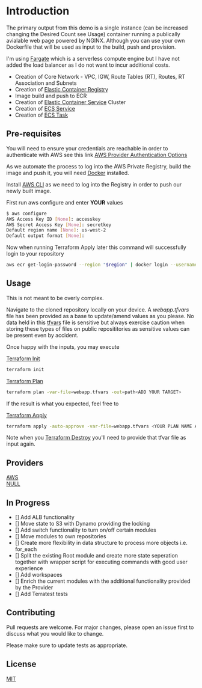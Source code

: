# Introduction

The primary output from this demo is a single instance (can be increased changing the Desired Count see Usage) container running a publically avialable web page powered by NGINX. Although you can use your own Dockerfile that will be used as input to the build, push and provision. 

I'm using [Fargate](https://aws.amazon.com/fargate) which is a serverless compute engine but I have not added the load balancer as I do not want to incur additional costs.

- Creation of Core Network - VPC, IGW, Route Tables (RT), Routes, RT Association and Subnets
- Creation of [Elastic Container Registry](https://aws.amazon.com/ecr/)
- Image build and push to ECR 
- Creation of [Elastic Container Service](https://aws.amazon.com/ecs/) Cluster 
- Creation of [ECS Service](https://docs.aws.amazon.com/AmazonECS/latest/developerguide/ecs_services.html)
- Creation of [ECS Task](https://docs.aws.amazon.com/AmazonECS/latest/developerguide/task_definitions.html) 

## Pre-requisites

You will need to ensure your credentials are reachable in order to authenticate with AWS see this link
[AWS Provider Authentication Options](https://registry.terraform.io/providers/hashicorp/aws/latest/docs)

As we automate the process to log into the AWS Private Registry, build the image and push it, you will need [Docker](https://docs.docker.com/get-docker/) installed.

Install [AWS CLI](https://docs.aws.amazon.com/cli/latest/userguide/install-cliv2.html) as we need to log into the Registry in order to push our newly built image.

First run aws configure and enter **YOUR** values

```bash
$ aws configure
AWS Access Key ID [None]: accesskey
AWS Secret Access Key [None]: secretkey
Default region name [None]: us-west-2
Default output format [None]:
```

Now when running Terraform Apply later this command will successfully login to your repository

```bash
aws ecr get-login-password --region "$region" | docker login --username AWS --password-stdin "$repository_url" 
```

## Usage

This is not meant to be overly complex. 

Navigate to the cloned repository locally on your device. A *webapp.tfvars* file has been provided as a base to update/amend values as you please. No data held in this [tfvars](https://www.terraform.io/docs/language/values/variables.html) file is sensitive but always exercise caution when storing these types of files on public reposititories as sensitive values can be present even by accident.

Once happy with the inputs, you may execute

[Terraform Init](https://www.terraform.io/docs/cli/commands/init.html)

```bash
terraform init
```
[Terraform Plan](https://www.terraform.io/docs/cli/commands/plan.html)

```bash
terraform plan -var-file=webapp.tfvars -out=path<ADD YOUR TARGET>
```

If the result is what you expected, feel free to

[Terraform Apply](https://www.terraform.io/docs/cli/commands/apply.html)

```bash
terraform apply -auto-approve -var-file=webapp.tfvars <YOUR PLAN NAME AS ABOVE>
```

Note when you [Terraform Destroy](https://www.terraform.io/docs/cli/commands/destroy.html) you'll need to provide that tfvar file as input again.

## Providers

[AWS](https://registry.terraform.io/providers/hashicorp/aws/latest/docs)\
[NULL](https://registry.terraform.io/providers/hashicorp/null/latest)

## In Progress

- [] Add ALB functionality
- [] Move state to S3 with Dynamo providing the locking
- [] Add switch functionality to turn on/off certain modules
- [] Move modules to own repositories
- [] Create more flexibility in data structure to process more objects i.e. for_each
- [] Split the existing Root module and create more state seperation together with wrapper script for executing commands with good user experience
- [] Add workspaces
- [] Enrich the current modules with the additional functionality provided by the Provider
- [] Add Terratest tests

## Contributing
Pull requests are welcome. For major changes, please open an issue first to discuss what you would like to change.

Please make sure to update tests as appropriate.

## License
[MIT](https://choosealicense.com/licenses/mit/)